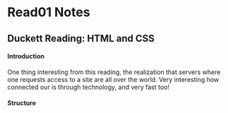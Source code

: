 # Read01 Notes

## Duckett Reading: HTML and CSS

#### Introduction

One thing interesting from this reading, the realization that servers where one requests access to a site are all over the world. Very interesting how connected our is through technology, and very fast too!

#### Structure 

